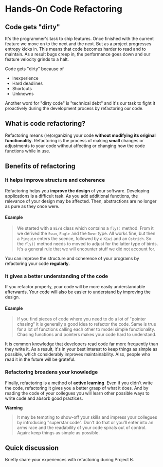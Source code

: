 # Hands-On Code Refactoring

## Code gets "dirty"
It's the programmer's task to ship features. Once finished with the current feature we move on to the next and the next. But as a project progresses entropy kicks in. This means that code becomes harder to read and to maintain. As a result bugs creep in, the performance goes down and our feature velocity grinds to a halt.

Code gets "dirty" because of

- Inexperience
- Hard deadlines
- Shortcuts
- Unknowns

Another word for "dirty code" is "technical debt" and it's our task to fight it proactively during the development process by refactoring our code.

## What is code refactoring?
Refactoring means (re)organizing your code **without modifying its original functionality**. Refactoring is the process of making **small** changes or adjustments to your code without affecting or changing how the code functions while in use.

## Benefits of refactoring

### It helps improve structure and coherence
Refactoring helps you **improve the design** of your software. Developing applications is a difficult task. As you add additional functions, the relevance of your design may be affected. Then, abstractions are no longer as pure as they once were.

#### Example

> We started with a `Bird` class which contains a `fly()` method. From it we derived the `Swan`, `Eagle` and the `Dove` type. All works fine, but then a `Pinguin` enters the scence, followed by a `Kiwi` and an `Ostrich`. So the `fly()` method needs to moved to adjust for the latter type of birds. It's a general rule that we will encounter stuff we did not account for.

You can improve the structure and coherence of your programs by refactoring your code **regularly**.

### It gives a better understanding of the code
If you refactor properly, your code will be more easily understandable afterwards. Your code will also be easier to understand by improving the design.

#### Example

> If you find pieces of code where you need to do a lot of "pointer chasing" it is generally a good idea to refactor the code. Same is true for a lot of functions calling each other to model simple functionality. Chasing functions and pointers makes your code hard to understand.

It is common knowledge that developers read code far more frequently than they write it. As a result, it's in your best interest to keep things as simple as possible, which considerably improves maintainability. Also, people who read it in the future will be grateful.

### Refactoring broadens your knowledge
Finally, refactoring is a method of **active learning**. Even if you didn't write the code, refactoring it gives you a better grasp of what it does. And by reading the code of your collegues you will learn other possible ways to write code and absorb good practices.

**Warning**
> It may be tempting to show-off your skills and impress your collegues by introducing "superstar code". Don't do that or you'll enter into an arms race and the readability of your code spirals out of control. Again: keep things as simple as possible.

## Quick discussion
Briefly share your experiences with refactoring during Project B.